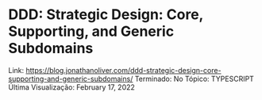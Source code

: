 # DDD: Strategic Design: Core, Supporting, and Generic Subdomains

Link: https://blog.jonathanoliver.com/ddd-strategic-design-core-supporting-and-generic-subdomains/
Terminado: No
Tópico: TYPESCRIPT
Última Visualização: February 17, 2022